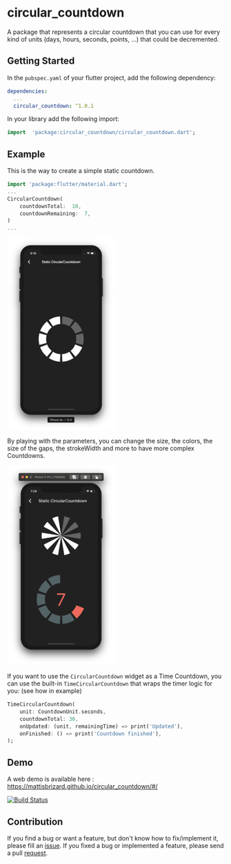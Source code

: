 # circular_countdown

A package that represents a circular countdown that you can use for every kind of units (days, hours, seconds, points, ...) that could be decremented.

## Getting Started

In the `pubspec.yaml` of your flutter project, add the following dependency:

```yaml
dependencies:
  ...
  circular_countdown: ^1.0.1
```

In your library add the following import:

```dart
import  'package:circular_countdown/circular_countdown.dart';
```

## Example

This is the way to create a simple static countdown.

```dart
import 'package:flutter/material.dart';
...
CircularCountdown(
	countdownTotal:  10,
	countdownRemaining:  7,
)
...
```

<img width="250"  src="https://raw.githubusercontent.com/MattisBrizard/circular_countdown/master/doc/images/static.png">

By playing with the parameters, you can change the size, the colors, the size of the gaps, the strokeWidth and more to have more complex Countdowns.

<img width="250"  src="https://raw.githubusercontent.com/MattisBrizard/circular_countdown/master/doc/images/complex.png">

If you want to use the `CircularCountdown` widget as a Time Countdown, you can use the built-in `TimeCircularCountdown` that wraps the timer logic for you: (see how in example)

```dart
TimeCircularCountdown(
    unit: CountdownUnit.seconds,
    countdownTotal: 30,
    onUpdated: (unit, remainingTime) => print('Updated'),
    onFinished: () => print('Countdown finished'),
);
```

## Demo

A web demo is available here : https://mattisbrizard.github.io/circular_countdown/#/

[![Build Status](https://img.shields.io/github/workflow/status/MattisBrizard/circular_countdown/Deploy%20Flutter%20web)](https://github.com/MattisBrizard/circular_countdown/actions?query=workflow%3A%22Deploy+Flutter+web%22)

## Contribution

If you find a bug or want a feature, but don't know how to fix/implement it, please fill an [issue](https://github.com/MattisBrizard/circular_countdown/issues).
If you fixed a bug or implemented a feature, please send a pull [request](https://github.com/MattisBrizard/circular_countdown/pulls).

